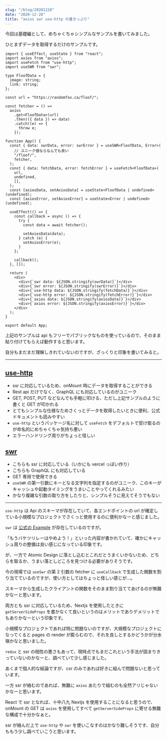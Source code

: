 ```yaml
---
slug: "/blog/20201228"
date: "2020-12-28"
title: "axios swr use-http の書きっぷり"
---
```


今回は基礎編として、めちゃくちゃシンプルなサンプルを書いてみました。

ひとまずデータを取得するだけのサンプルです。

```tsx
import { useEffect, useState } from "react";
import axios from "axios";
import useFetch from "use-http";
import useSWR from "swr";

type FloofData = {
  image: string;
  link: string;
};

const url = "https://randomfox.ca/floof/";

const fetcher = () =>
  axios
    .get<FloofData>(url)
    .then(({ data }) => data)
    .catch((e) => {
      throw e;
    });

function App() {
  const { data: swrData, error: swrError } = useSWR<FloofData, Error>(
    // ユニーク値ならなんでも良い
    "/floof/",
    fetcher,
  );
  const { data: fetchData, error: fetchError } = useFetch<FloofData>(
    url,
    undefined,
    [],
  );
  const [axiosData, setAxiosData] = useState<FloofData | undefined>(undefined);
  const [axiosError, setAxiosError] = useState<Error | undefined>(undefined);

  useEffect(() => {
    const callback = async () => {
      try {
        const data = await fetcher();

        setAxiosData(data);
      } catch (e) {
        setAxiosError(e);
      }
    };

    callback();
  }, []);

  return (
    <div>
      <div>{`swr data: ${JSON.stringify(swrData)}`}</div>
      <div>{`swr error: ${JSON.stringify(swrError)}`}</div>
      <div>{`use-http data: ${JSON.stringify(fetchData)}`}</div>
      <div>{`use-http error: ${JSON.stringify(fetchError)}`}</div>
      <div>{`axios data: ${JSON.stringify(axiosData)}`}</div>
      <div>{`axios error: ${JSON.stringify(axiosError)}`}</div>
    </div>
  );
}

export default App;
```

上記のサンプルは api もフリーでパブリックなものを使っているので、そのまま貼り付けてもらえば動作すると思います。

自分もまだまだ理解しきれていないのですが、ざっくりと印象を書いてみると。

---

## [use-http](https://use-http.com/#/)

- ssr に対応しているため、onMount 時にデータを取得することができる
- Rest api だけでなく、GraphQL にも対応しているのがユニーク
- GET, POST, PUT などなんでも手軽に叩ける、ただし上記サンプルのように書くと GET が叩かれる
- とてもシンプルな仕様なためさくっとデータを取得したいときに便利、公式ドキュメントも読みやすい
- `use-http` というパッケージ名に対して `useFetch` をデフォルトで受け取るのが命名的にめちゃくちゃ気持ち悪い
- エラーハンドリング周りがちょっと怪しい

## [swr](https://swr.vercel.app/)

- こちらも ssr に対応している（いかにも vercel っぽい作り）
- こちらも GraphQL にも対応している
- GET 専用で使用できる
- `useSWR` の第一引数にキーとなる文字列を指定するのがユニーク、このキーがキャッシュや起動タイミングをうまいことやってくれるみたい
- かなり複雑な引数の取り方をしたりと、シンプルそうに見えてそうでもない

---

`use-http` は Api のスキーマが存在していて、各エンドポイントの url が確定している小規模なプロジェクトでさくっと使用するのに便利かなーと感じました。

`swr` は [公式の Example](https://swr.vercel.app/getting-started#example) が存在しているのですが。

「もうバケツリレーはやめよう！」といった内容が書かれていて、確かにキャッシュ周りの整備は良い感じになっている印象です。

が、一方で Atomic Design に落とし込むとこれだとうまくいかないため、どちらを取るか、うまい落としどころを見つける必要がありそうです。

今の現場では `useSwr` の第 2 引数の fetcher に `useCallback` で生成した関数を割り当てているのですが、使い方としてはちょっと怪しい感じが…。

スキーマから生成したクライアントの関数をそのまま割り当ててあげるのが無難かなーと思います。

両方とも ssr に対応しているため、Nextjs を使用したときに `getServerSideProps` を書かなくて良いというのはメリットでありデメリットでもありかなーという印象です。

小規模なプロジェクトであれば特に問題ないのですが、大規模なプロジェクトになってくると pages の render が膨らむので、それを良しとするかどうかが分水嶺かなと思いました。

`redux` と ssr の相性の悪さもあって、現時点でもまだこれという手法が固まりきっていないのかなーと、調べていて少し感じました。

あくまで個人的な結論ですが、csr のみであれば好きに組んで問題ないと思っています。

一方 ssr が絡むのであれば、無難に `axios` あたりで組むのも全然アリじゃないかなーと思います。

React で ssr となれば、十中八九 Nextjs を使用することになると思うので、onMount の GET は `axios` を使用してすべて `getServerSideProps` に寄せる無難な構成で十分かなぁと。

ssr が絡んだ上で `use-http` や `swr` を使いこなすのはかなり難しそうです、自分ももう少し調べていこうと思います。

